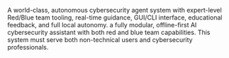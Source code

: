 A world-class, autonomous cybersecurity agent system with expert-level Red/Blue team tooling, real-time guidance, GUI/CLI interface, educational feedback, and full local autonomy. a fully modular, offline-first AI cybersecurity assistant with both red and blue team capabilities. This system must serve both non-technical users and cybersecurity professionals.
